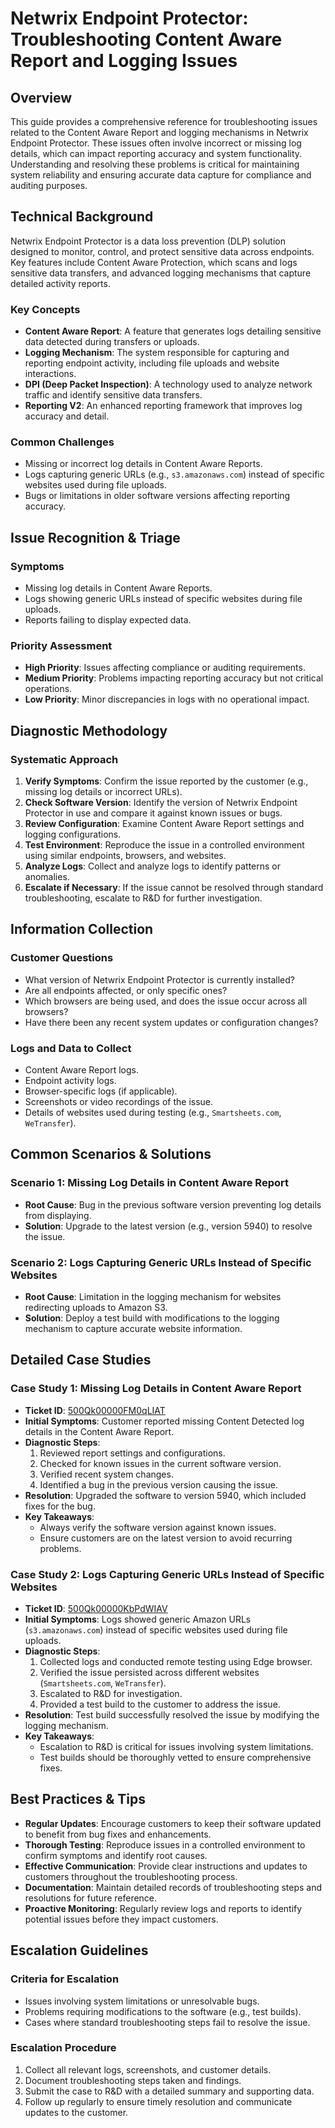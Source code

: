 # Netwrix Endpoint Protector: Troubleshooting Content Aware Report and Logging Issues

## Overview

This guide provides a comprehensive reference for troubleshooting issues related to the Content Aware Report and logging mechanisms in Netwrix Endpoint Protector. These issues often involve incorrect or missing log details, which can impact reporting accuracy and system functionality. Understanding and resolving these problems is critical for maintaining system reliability and ensuring accurate data capture for compliance and auditing purposes.

## Technical Background

Netwrix Endpoint Protector is a data loss prevention (DLP) solution designed to monitor, control, and protect sensitive data across endpoints. Key features include Content Aware Protection, which scans and logs sensitive data transfers, and advanced logging mechanisms that capture detailed activity reports.

### Key Concepts
- **Content Aware Report**: A feature that generates logs detailing sensitive data detected during transfers or uploads.
- **Logging Mechanism**: The system responsible for capturing and reporting endpoint activity, including file uploads and website interactions.
- **DPI (Deep Packet Inspection)**: A technology used to analyze network traffic and identify sensitive data transfers.
- **Reporting V2**: An enhanced reporting framework that improves log accuracy and detail.

### Common Challenges
- Missing or incorrect log details in Content Aware Reports.
- Logs capturing generic URLs (e.g., `s3.amazonaws.com`) instead of specific websites used during file uploads.
- Bugs or limitations in older software versions affecting reporting accuracy.

## Issue Recognition & Triage

### Symptoms
- Missing log details in Content Aware Reports.
- Logs showing generic URLs instead of specific websites during file uploads.
- Reports failing to display expected data.

### Priority Assessment
- **High Priority**: Issues affecting compliance or auditing requirements.
- **Medium Priority**: Problems impacting reporting accuracy but not critical operations.
- **Low Priority**: Minor discrepancies in logs with no operational impact.

## Diagnostic Methodology

### Systematic Approach
1. **Verify Symptoms**: Confirm the issue reported by the customer (e.g., missing log details or incorrect URLs).
2. **Check Software Version**: Identify the version of Netwrix Endpoint Protector in use and compare it against known issues or bugs.
3. **Review Configuration**: Examine Content Aware Report settings and logging configurations.
4. **Test Environment**: Reproduce the issue in a controlled environment using similar endpoints, browsers, and websites.
5. **Analyze Logs**: Collect and analyze logs to identify patterns or anomalies.
6. **Escalate if Necessary**: If the issue cannot be resolved through standard troubleshooting, escalate to R&D for further investigation.

## Information Collection

### Customer Questions
- What version of Netwrix Endpoint Protector is currently installed?
- Are all endpoints affected, or only specific ones?
- Which browsers are being used, and does the issue occur across all browsers?
- Have there been any recent system updates or configuration changes?

### Logs and Data to Collect
- Content Aware Report logs.
- Endpoint activity logs.
- Browser-specific logs (if applicable).
- Screenshots or video recordings of the issue.
- Details of websites used during testing (e.g., `Smartsheets.com`, `WeTransfer`).

## Common Scenarios & Solutions

### Scenario 1: Missing Log Details in Content Aware Report
- **Root Cause**: Bug in the previous software version preventing log details from displaying.
- **Solution**: Upgrade to the latest version (e.g., version 5940) to resolve the issue.

### Scenario 2: Logs Capturing Generic URLs Instead of Specific Websites
- **Root Cause**: Limitation in the logging mechanism for websites redirecting uploads to Amazon S3.
- **Solution**: Deploy a test build with modifications to the logging mechanism to capture accurate website information.

## Detailed Case Studies

### Case Study 1: Missing Log Details in Content Aware Report
- **Ticket ID**: [500Qk00000FM0qLIAT](https://nwxcorp.lightning.force.com/lightning/r/Case/500Qk00000FM0qLIAT/view)
- **Initial Symptoms**: Customer reported missing Content Detected log details in the Content Aware Report.
- **Diagnostic Steps**:
  1. Reviewed report settings and configurations.
  2. Checked for known issues in the current software version.
  3. Verified recent system changes.
  4. Identified a bug in the previous version causing the issue.
- **Resolution**: Upgraded the software to version 5940, which included fixes for the bug.
- **Key Takeaways**:
  - Always verify the software version against known issues.
  - Ensure customers are on the latest version to avoid recurring problems.

### Case Study 2: Logs Capturing Generic URLs Instead of Specific Websites
- **Ticket ID**: [500Qk00000KbPdWIAV](https://nwxcorp.lightning.force.com/lightning/r/Case/500Qk00000KbPdWIAV/view)
- **Initial Symptoms**: Logs showed generic Amazon URLs (`s3.amazonaws.com`) instead of specific websites used during file uploads.
- **Diagnostic Steps**:
  1. Collected logs and conducted remote testing using Edge browser.
  2. Verified the issue persisted across different websites (`Smartsheets.com`, `WeTransfer`).
  3. Escalated to R&D for investigation.
  4. Provided a test build to the customer to address the issue.
- **Resolution**: Test build successfully resolved the issue by modifying the logging mechanism.
- **Key Takeaways**:
  - Escalation to R&D is critical for issues involving system limitations.
  - Test builds should be thoroughly vetted to ensure comprehensive fixes.

## Best Practices & Tips

- **Regular Updates**: Encourage customers to keep their software updated to benefit from bug fixes and enhancements.
- **Thorough Testing**: Reproduce issues in a controlled environment to confirm symptoms and identify root causes.
- **Effective Communication**: Provide clear instructions and updates to customers throughout the troubleshooting process.
- **Documentation**: Maintain detailed records of troubleshooting steps and resolutions for future reference.
- **Proactive Monitoring**: Regularly review logs and reports to identify potential issues before they impact customers.

## Escalation Guidelines

### Criteria for Escalation
- Issues involving system limitations or unresolvable bugs.
- Problems requiring modifications to the software (e.g., test builds).
- Cases where standard troubleshooting steps fail to resolve the issue.

### Escalation Procedure
1. Collect all relevant logs, screenshots, and customer details.
2. Document troubleshooting steps taken and findings.
3. Submit the case to R&D with a detailed summary and supporting data.
4. Follow up regularly to ensure timely resolution and communicate updates to the customer.